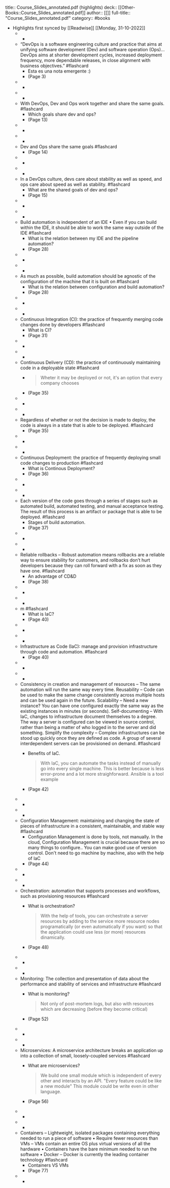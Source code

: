 title:: Course_Slides_annotated.pdf (highlights)
deck:: [[Other-Books::Course_Slides_annotated.pdf]]
author:: [[]]
full-title:: "Course_Slides_annotated.pdf"
category:: #books

- Highlights first synced by [[Readwise]] [[Monday, 31-10-2022]]
	- -
	- “DevOps is a software engineering culture and practice that aims at unifying software development (Dev) and software operation (Ops)... DevOps aims at shorter development cycles, increased deployment frequency, more dependable releases, in close alignment with business objectives.” #flashcard
		- Esta es una nota emergente :)
		- (Page 3)
	- -
	- -
	- With DevOps, Dev and Ops work together and share the same goals. #flashcard
		- Which goals share dev and ops?
		- (Page 13)
	- -
	- -
	- Dev and Ops share the same goals #flashcard
		- (Page 14)
	- -
	- -
	- In a DevOps culture, devs care about stability as well as speed, and ops care about speed as well as stability. #flashcard
		- What are the shared goals of dev and ops?
		- (Page 15)
	- -
	- -
	- Build automation is independent of an IDE • Even if you can build within the IDE, it should be able to work the same way outside of the IDE #flashcard
		- What is the relation between my IDE and the pipeline automation?
		- (Page 28)
	- -
	- -
	- As much as possible, build automation should be agnostic of the configuration of the machine that it is built on #flashcard
		- What is the relation between configuration and build automation?
		- (Page 28)
	- -
	- -
	- Continuous Integration (CI): the practice of frequently merging code changes done by developers #flashcard
		- What is CI?
		- (Page 31)
	- -
	- -
	- Continuous Delivery (CD): the practice of continuously maintaining code in a deployable state #flashcard
		- > Wheter it may be deployed or not, it's an option that every company chooses
		- (Page 35)
	- -
	- -
	- Regardless of whether or not the decision is made to deploy, the code is always in a state that is able to be deployed. #flashcard
		- (Page 35)
	- -
	- -
	- Continuous Deployment: the practice of frequently deploying small code changes to production #flashcard
		- What is Continous Deployment?
		- (Page 36)
	- -
	- -
	- Each version of the code goes through a series of stages such as automated build, automated testing, and manual acceptance testing. The result of this process is an artifact or package that is able to be deployed. #flashcard
		- Stages of build automation.
		- (Page 37)
	- -
	- -
	- Reliable rollbacks – Robust automation means rollbacks are a reliable way to ensure stability for customers, and rollbacks don’t hurt developers because they can roll forward with a fix as soon as they have one. #flashcard
		- An advantage of CD&D
		- (Page 38)
	- -
	- -
	- m #flashcard
		- What is IaC?
		- (Page 40)
	- -
	- -
	- Infrastructure as Code (IaC): manage and provision infrastructure through code and automation. #flashcard
		- (Page 40)
	- -
	- -
	- Consistency in creation and management of resources – The same automation will run the same way every time. Reusability – Code can be used to make the same change consistently across multiple hosts and can be used again in the future. Scalability – Need a new instance? You can have one configured exactly the same way as the existing instances in minutes (or seconds). Self-documenting – With IaC, changes to infrastructure document themselves to a degree. The way a server is configured can be viewed in source control, rather than being a matter of who logged in to the server and did something. Simplify the complexity – Complex infrastructures can be stood up quickly once they are defined as code. A group of several interdependent servers can be provisioned on demand. #flashcard
		- Benefits of IaC.
		  
		  > With IaC, you can automate the tasks instead of manually go into every single machine. This is better because is less error-prone and a lot more straighforward. Ansible is a tool example
		- (Page 42)
	- -
	- -
	- Configuration Management: maintaining and changing the state of pieces of infrastructure in a consistent, maintainable, and stable way #flashcard
		- Configuration Management is done by tools, not manually. 
		  In the cloud, Configuration Management is crucial because there are so many things to configure..
		  You can make good use of version control.
		  Don't need to go machine by machine, also with the help of IaC
		- (Page 44)
	- -
	- -
	- Orchestration: automation that supports processes and workflows, such as provisioning resources #flashcard
		- What is orchestration?
		  
		  > With the help of tools, you can orchestrate a server resources by adding to the service more resource nodes programatically (or even automatically if you want) so that the application could use less (or more) resources dinamically.
		- (Page 48)
	- -
	- -
	- Monitoring: The collection and presentation of data about the performance and stability of services and infrastructure #flashcard
		- What is monitoring?
		  
		  > Not only of post-mortem logs, but also with resources which are decreasing (before they become critical)
		- (Page 52)
	- -
	- -
	- Microservices: A microservice architecture breaks an application up into a collection of small, loosely-coupled services #flashcard
		- What are microservices?
		  
		  > We build one small module which is independent of every other and interacts by an API. "Every feature could be like a new module"
		  This module could be write even in other language.
		- (Page 56)
	- -
	- -
	- Containers – Lightweight, isolated packages containing everything needed to run a piece of software • Require fewer resources than VMs – VMs contain an entire OS plus virtual versions of all the hardware • Containers have the bare minimum needed to run the software • Docker – Docker is currently the leading container technology #flashcard
		- Containers VS VMs
		- (Page 77)
	- -